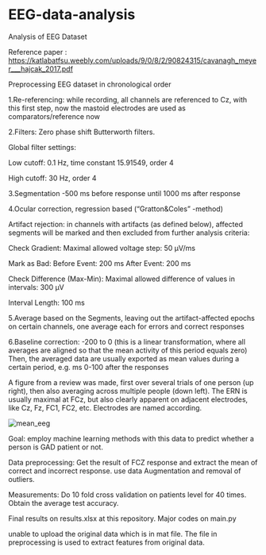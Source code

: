 # EEG-data-analysis
Analysis of EEG Dataset

Reference paper : https://katlabatfsu.weebly.com/uploads/9/0/8/2/90824315/cavanagh_meyer___hajcak_2017.pdf

Preprocessing EEG dataset
in chronological order

1.Re-referencing: while recording, all channels are referenced to Cz, with this first step, now the mastoid electrodes are used as comparators/reference now

2.Filters: Zero phase shift Butterworth filters. 

Global filter settings:

Low cutoff: 0.1 Hz, time constant 15.91549, order 4

High cutoff: 30 Hz, order 4 

3.Segmentation -500 ms before response until 1000 ms after response

4.Ocular correction, regression based (“Gratton&Coles” -method)

Artifact rejection: in channels with artifacts (as defined below), affected segments will be marked and then excluded from further analysis
criteria: 

Check Gradient:  Maximal allowed voltage step: 50 µV/ms

Mark as Bad: 	 Before Event: 200 ms	 After Event: 200 ms

Check Difference (Max-Min):  Maximal allowed difference of values in intervals: 300 µV

Interval Length: 100 ms

5.Average based on the Segments, leaving out the artifact-affected epochs on certain channels, one average each for errors and correct responses

6.Baseline correction: -200 to 0 (this is a linear transformation, where all averages are aligned so that the mean activity of this period equals zero)
Then, the averaged data are usually exported as mean values during a certain period, e.g. ms 0-100 after the responses 


 A figure from a review was made, first over several trials of one person (up right), then also averaging across multiple people (down left). The ERN is usually maximal at FCz, but also clearly apparent on adjacent electrodes, like Cz, Fz, FC1, FC2, etc. Electrodes are named according.
 
![mean_eeg](https://user-images.githubusercontent.com/33709389/52156669-9bd5c880-2657-11e9-8ae1-0f464ba63bee.png)

Goal: employ machine learning methods with this data to predict whether a person is GAD patient or not.

Data preprocessing:  Get the result of FCZ response and extract the mean of correct and incorrect response. use data Augmentation and removal of outliers.

Measurements: Do 10 fold cross validation on patients level for 40 times. Obtain the average test accuracy.


Final results on results.xlsx at this repository.
Major codes on main.py

unable to upload the original data which is in mat file. The file in preprocessing is used to extract features from original data.
